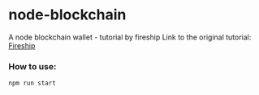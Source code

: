 # node-blockchain
A  node blockchain wallet - tutorial by fireship
Link to the original tutorial: [Fireship](https://www.youtube.com/watch?v=qF7dkrce-mQ)

### How to use:
`npm run start`
